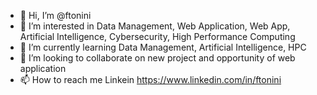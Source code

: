 - 👋 Hi, I’m @ftonini
- 👀 I’m interested in Data Management, Web Application, Web App, Artificial Intelligence, Cybersecurity, High Performance Computing
- 🌱 I’m currently learning Data Management, Artificial Intelligence, HPC
- 💞️ I’m looking to collaborate on new project and opportunity of web application
- 📫 How to reach me Linkein https://www.linkedin.com/in/ftonini 

<!---
ftonini/ftonini is a ✨ special ✨ repository because its `README.md` (this file) appears on your GitHub profile.
You can click the Preview link to take a look at your changes.
--->
